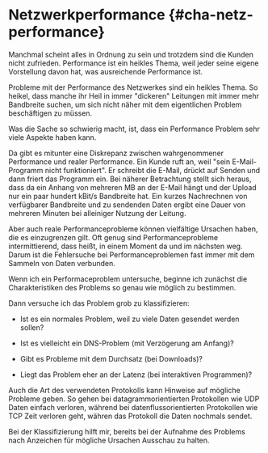 # Netzwerkperformance {#cha-netz-performance}

Manchmal scheint alles in Ordnung zu sein und trotzdem sind die Kunden nicht
zufrieden. Performance ist ein heikles Thema, weil jeder seine eigene
Vorstellung davon hat, was ausreichende Performance ist.

Probleme mit der Performance des Netzwerkes sind ein heikles Thema.
So heikel, dass manche ihr Heil in immer "dickeren" Leitungen mit immer mehr
Bandbreite suchen, um sich nicht näher mit dem eigentlichen Problem
beschäftigen zu müssen.

Was die Sache so schwierig macht, ist, dass ein Performance Problem sehr viele
Aspekte haben kann.

Da gibt es mitunter eine Diskrepanz zwischen wahrgenommener Performance und
realer Performance.
Ein Kunde ruft an, weil "sein E-Mail-Programm nicht funktioniert".
Er schreibt die E-Mail, drückt auf Senden und dann friert das Programm ein.
Bei näherer Betrachtung stellt sich heraus, dass da ein Anhang von mehreren MB
an der E-Mail hängt und der Upload nur ein paar hundert kBit/s Bandbreite hat.
Ein kurzes Nachrechnen von verfügbarer Bandbreite und zu sendenden Daten
ergibt eine Dauer von mehreren Minuten bei alleiniger Nutzung der Leitung.

Aber auch reale Performanceprobleme können vielfältige Ursachen haben, die es
einzugrenzen gilt.
Oft genug sind Performanceprobleme intermittierend, dass heißt, in einem
Moment da und im nächsten weg.
Darum ist die Fehlersuche bei Performanceproblemen fast immer mit dem Sammeln
von Daten verbunden.

Wenn ich ein Performaceproblem untersuche, beginne ich zunächst die
Charakteristiken des Problems so genau wie möglich zu bestimmen.

Dann versuche ich das Problem grob zu klassifizieren:

*   Ist es ein normales Problem, weil zu viele Daten gesendet werden sollen?

*   Ist es vielleicht ein DNS-Problem (mit Verzögerung am Anfang)?

*   Gibt es Probleme mit dem Durchsatz (bei Downloads)?

*   Liegt das Problem eher an der Latenz (bei interaktiven Programmen)?

Auch die Art des verwendeten Protokolls kann Hinweise auf mögliche Probleme
geben.
So gehen bei datagrammorientierten Protokollen wie UDP Daten einfach verloren,
während bei datenflussorientierten Protokollen wie TCP Zeit verloren geht,
währen das Protokoll die Daten nochmals sendet.

Bei der Klassifizierung hilft mir, bereits bei der Aufnahme des Problems nach
Anzeichen für mögliche Ursachen Ausschau zu halten.

